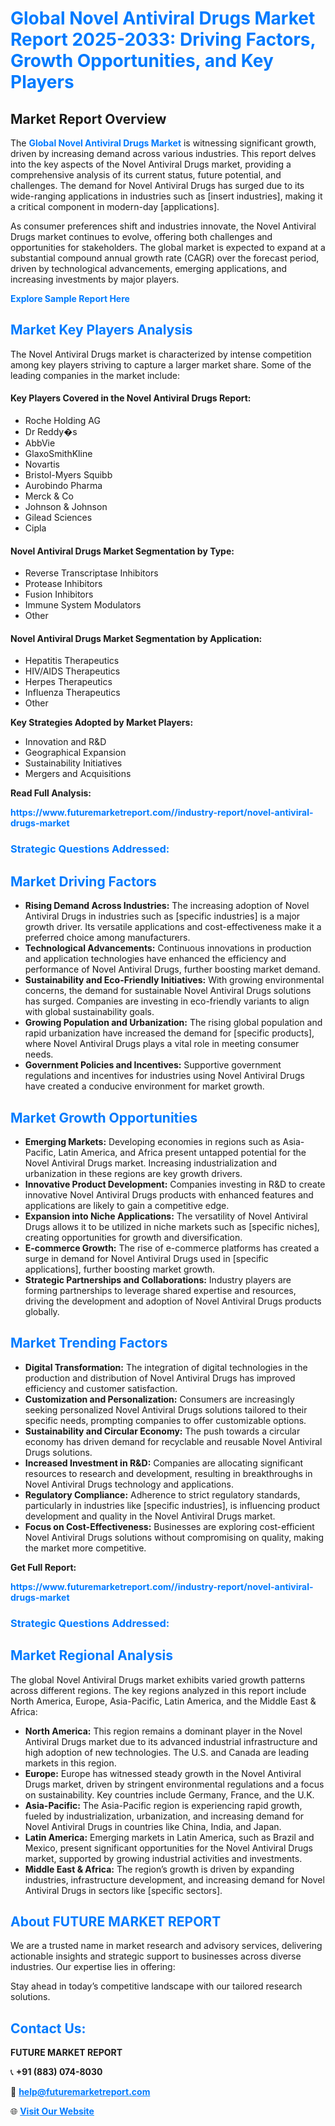 <h1 style="color: #007BFF;">Global Novel Antiviral Drugs Market Report 2025-2033: Driving Factors, Growth Opportunities, and Key Players</h1>

<section id="overview">
<h2>Market Report Overview</h2>
<p>The <a href="https://www.futuremarketreport.com//industry-report/novel-antiviral-drugs-market" style="color: #007BFF; text-decoration: none;"><strong>Global Novel Antiviral Drugs Market</strong></a> is witnessing significant growth, driven by increasing demand across various industries. This report delves into the key aspects of the Novel Antiviral Drugs market, providing a comprehensive analysis of its current status, future potential, and challenges. The demand for Novel Antiviral Drugs has surged due to its wide-ranging applications in industries such as [insert industries], making it a critical component in modern-day [applications].</p>
<p>As consumer preferences shift and industries innovate, the Novel Antiviral Drugs market continues to evolve, offering both challenges and opportunities for stakeholders. The global market is expected to expand at a substantial compound annual growth rate (CAGR) over the forecast period, driven by technological advancements, emerging applications, and increasing investments by major players.</p>
</section>

<section id="overview">
<p><a href="https://www.futuremarketreport.com//request-sample/reportId=64572" style="color: #007BFF; text-decoration: none;"><strong>Explore Sample Report Here</strong></a></p>
</section>

<section id="key-players">
<h2 style="color: #007BFF;">Market Key Players Analysis</h2>
<p>The Novel Antiviral Drugs market is characterized by intense competition among key players striving to capture a larger market share. Some of the leading companies in the market include:</p>
<h4>Key Players Covered in the Novel Antiviral Drugs Report:</h4>
<ul><li>Roche Holding AG</li><li>Dr Reddy�s</li><li>AbbVie</li><li>GlaxoSmithKline</li><li>Novartis</li><li>Bristol-Myers Squibb</li><li>Aurobindo Pharma</li><li>Merck &amp; Co</li><li>Johnson &amp; Johnson</li><li>Gilead Sciences</li><li>Cipla</li></ul>
<h4>Novel Antiviral Drugs Market Segmentation by Type:</h4>
<ul><li>Reverse Transcriptase Inhibitors</li><li>Protease Inhibitors</li><li>Fusion Inhibitors</li><li>Immune System Modulators</li><li>Other</li></ul>

<h4>Novel Antiviral Drugs Market Segmentation by Application:</h4>
<ul><li>Hepatitis Therapeutics</li><li>HIV/AIDS Therapeutics</li><li>Herpes Therapeutics</li><li>Influenza Therapeutics</li><li>Other</li></ul>
<p><strong>Key Strategies Adopted by Market Players:</strong></p>
<ul>
<li>Innovation and R&D</li>
<li>Geographical Expansion</li>
<li>Sustainability Initiatives</li>
<li>Mergers and Acquisitions</li>
</ul>
</section>

<section>
<p><strong>Read Full Analysis: </strong></p><a href="https://www.futuremarketreport.com//industry-report/novel-antiviral-drugs-market" style="color: #007BFF; text-decoration: none;"><strong>https://www.futuremarketreport.com//industry-report/novel-antiviral-drugs-market</strong></a>
<h3 style="color: #007BFF;">Strategic Questions Addressed:</h3>
</section>

<section id="driving-factors">
<h2 style="color: #007BFF;">Market Driving Factors</h2>
<ul>
<li><strong>Rising Demand Across Industries:</strong> The increasing adoption of Novel Antiviral Drugs in industries such as [specific industries] is a major growth driver. Its versatile applications and cost-effectiveness make it a preferred choice among manufacturers.</li>
<li><strong>Technological Advancements:</strong> Continuous innovations in production and application technologies have enhanced the efficiency and performance of Novel Antiviral Drugs, further boosting market demand.</li>
<li><strong>Sustainability and Eco-Friendly Initiatives:</strong> With growing environmental concerns, the demand for sustainable Novel Antiviral Drugs solutions has surged. Companies are investing in eco-friendly variants to align with global sustainability goals.</li>
<li><strong>Growing Population and Urbanization:</strong> The rising global population and rapid urbanization have increased the demand for [specific products], where Novel Antiviral Drugs plays a vital role in meeting consumer needs.</li>
<li><strong>Government Policies and Incentives:</strong> Supportive government regulations and incentives for industries using Novel Antiviral Drugs have created a conducive environment for market growth.</li>
</ul>
</section>

<section id="growth-opportunities">
<h2 style="color: #007BFF;">Market Growth Opportunities</h2>
<ul>
<li><strong>Emerging Markets:</strong> Developing economies in regions such as Asia-Pacific, Latin America, and Africa present untapped potential for the Novel Antiviral Drugs market. Increasing industrialization and urbanization in these regions are key growth drivers.</li>
<li><strong>Innovative Product Development:</strong> Companies investing in R&D to create innovative Novel Antiviral Drugs products with enhanced features and applications are likely to gain a competitive edge.</li>
<li><strong>Expansion into Niche Applications:</strong> The versatility of Novel Antiviral Drugs allows it to be utilized in niche markets such as [specific niches], creating opportunities for growth and diversification.</li>
<li><strong>E-commerce Growth:</strong> The rise of e-commerce platforms has created a surge in demand for Novel Antiviral Drugs used in [specific applications], further boosting market growth.</li>
<li><strong>Strategic Partnerships and Collaborations:</strong> Industry players are forming partnerships to leverage shared expertise and resources, driving the development and adoption of Novel Antiviral Drugs products globally.</li>
</ul>
</section>

<section id="trending-factors">
<h2 style="color: #007BFF;">Market Trending Factors</h2>
<ul>
<li><strong>Digital Transformation:</strong> The integration of digital technologies in the production and distribution of Novel Antiviral Drugs has improved efficiency and customer satisfaction.</li>
<li><strong>Customization and Personalization:</strong> Consumers are increasingly seeking personalized Novel Antiviral Drugs solutions tailored to their specific needs, prompting companies to offer customizable options.</li>
<li><strong>Sustainability and Circular Economy:</strong> The push towards a circular economy has driven demand for recyclable and reusable Novel Antiviral Drugs solutions.</li>
<li><strong>Increased Investment in R&D:</strong> Companies are allocating significant resources to research and development, resulting in breakthroughs in Novel Antiviral Drugs technology and applications.</li>
<li><strong>Regulatory Compliance:</strong> Adherence to strict regulatory standards, particularly in industries like [specific industries], is influencing product development and quality in the Novel Antiviral Drugs market.</li>
<li><strong>Focus on Cost-Effectiveness:</strong> Businesses are exploring cost-efficient Novel Antiviral Drugs solutions without compromising on quality, making the market more competitive.</li>
</ul>
</section>

<section>
<p><strong>Get Full Report: </strong></p><a href="https://www.futuremarketreport.com//industry-report/novel-antiviral-drugs-market" style="color: #007BFF; text-decoration: none;"><strong>https://www.futuremarketreport.com//industry-report/novel-antiviral-drugs-market</strong></a>
<h3 style="color: #007BFF;">Strategic Questions Addressed:</h3>
</section>


<section id="regional-analysis">
<h2 style="color: #007BFF;">Market Regional Analysis</h2>
<p>The global Novel Antiviral Drugs market exhibits varied growth patterns across different regions. The key regions analyzed in this report include North America, Europe, Asia-Pacific, Latin America, and the Middle East & Africa:</p>
<ul>
<li><strong>North America:</strong> This region remains a dominant player in the Novel Antiviral Drugs market due to its advanced industrial infrastructure and high adoption of new technologies. The U.S. and Canada are leading markets in this region.</li>
<li><strong>Europe:</strong> Europe has witnessed steady growth in the Novel Antiviral Drugs market, driven by stringent environmental regulations and a focus on sustainability. Key countries include Germany, France, and the U.K.</li>
<li><strong>Asia-Pacific:</strong> The Asia-Pacific region is experiencing rapid growth, fueled by industrialization, urbanization, and increasing demand for Novel Antiviral Drugs in countries like China, India, and Japan.</li>
<li><strong>Latin America:</strong> Emerging markets in Latin America, such as Brazil and Mexico, present significant opportunities for the Novel Antiviral Drugs market, supported by growing industrial activities and investments.</li>
<li><strong>Middle East & Africa:</strong> The region’s growth is driven by expanding industries, infrastructure development, and increasing demand for Novel Antiviral Drugs in sectors like [specific sectors].</li>
</ul>
</section>

<footer>
<h2 style="color: #007BFF;">About FUTURE MARKET REPORT</h2>
<p>We are a trusted name in market research and advisory services, delivering actionable insights and strategic support to businesses across diverse industries. Our expertise lies in offering:</p>

<p>Stay ahead in today’s competitive landscape with our tailored research solutions.</p>

<h2 style="color: #007BFF;">Contact Us:</h2>
<p><strong>FUTURE MARKET REPORT</strong></p>
<p>📞 <strong>+91 (883) 074-8030</strong></p>
<p>📧 <strong><a href="mailto:help@futuremarketreport.com" style="color: #007BFF;">help@futuremarketreport.com</a></strong></p>
<p>🌐 <strong><a href="https://www.futuremarketreport.com/" style="color: #007BFF;">Visit Our Website</a></strong></p>
</footer>